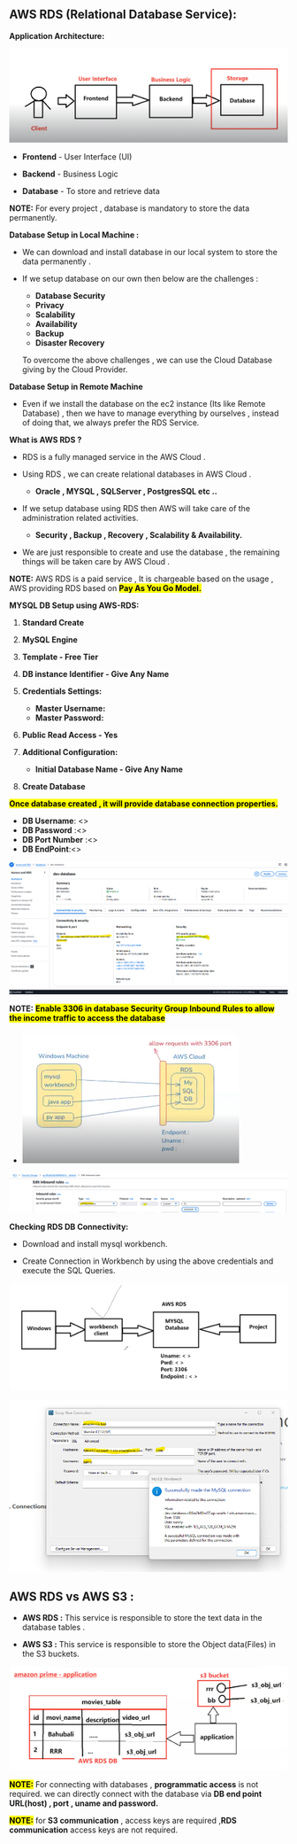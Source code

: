 ## AWS RDS (Relational Database Service):

__Application Architecture:__   


   ![alt text](image-4.png)

  * __Frontend__ - User Interface (UI)
  
  * __Backend__ - Business Logic
 
  * __Database__ - To store and retrieve data 

__NOTE:__ For every project , database is mandatory to store the data permanently.

__Database Setup in Local Machine :__ 

  * We can download and install database in our local system to store the data permanently .

  * If we setup database on our own then below are the challenges :

    *  __Database Security__
    *  __Privacy__
    * __Scalability__
    * __Availability__
    * __Backup__
    * __Disaster Recovery__

     To overcome the above challenges , we can use the Cloud Database giving by the Cloud Provider.

__Database Setup in Remote Machine__ 


 * Even if we install the database on the ec2 instance (Its like Remote Database) , then we have to manage everything by ourselves , instead of doing that, we always prefer the RDS Service.


__What is AWS RDS ?__


  * RDS is a fully managed service in the AWS Cloud .

  * Using RDS , we can create relational databases in AWS Cloud .

    * __Oracle , MYSQL , SQLServer , PostgresSQL etc ..__

  * If we setup database using RDS then AWS will take care of the administration related activities.
    
    * __Security , Backup , Recovery , Scalability & Availability.__

  * We are just responsible to create and use the database , the remaining things will be taken care by AWS Cloud .

   

__NOTE:__   AWS RDS is a paid service , It is chargeable based on the usage , AWS providing RDS based on <mark> __Pay As You Go Model.__</mark>



__MYSQL DB Setup using AWS-RDS:__

1) __Standard Create__

2) __MySQL Engine__

3) __Template - Free Tier__

4) __DB instance Identifier - Give Any Name__ 

5) __Credentials Settings:__ 

   * __Master Username:__
   * __Master Password:__

5) __Public Read Access - Yes__

6) __Additional Configuration:__ 

   * __Initial Database Name - Give Any Name__ 

7) __Create Database__

__<MARK>Once database created , it will provide database connection properties.__

  * __DB Username__: <>
  * __DB Password__ :<>
  * __DB Port Number__ :<>
  * __DB EndPoint__:<>


![alt text](image.png)


__NOTE:__ <MARK> __Enable 3306 in database Security Group Inbound Rules to allow the income traffic to access the database__</mark>

* ![alt text](image-8.png)

![alt text](image-1.png)

__Checking RDS DB Connectivity:__

* Download and install mysql workbench.

* Create Connection in Workbench by using the above credentials and execute the SQL Queries.

![alt text](image-6.png)

![alt text](image-2.png)


## AWS RDS vs AWS S3 :

* __AWS RDS :__ This service is responsible to store the text data in the database tables .

* __AWS S3 :__  This service is responsible to store the Object data(Files) in the S3 buckets.

![alt text](image-7.png)

__<mark>NOTE:__ For connecting with databases , __programmatic access__ is not required. we can directly connect with the database via __DB end point URL(host)  , port , uname and password.__

__<MARK> NOTE:__ for __S3 communication__ , access keys are required ,__RDS communication__ access keys are not required.